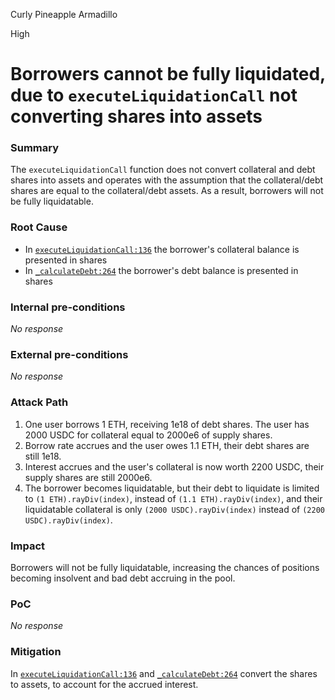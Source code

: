 Curly Pineapple Armadillo

High

# Borrowers cannot be fully liquidated, due to `executeLiquidationCall` not converting shares into assets

### Summary

The `executeLiquidationCall` function does not convert collateral and debt shares into assets and operates with the assumption that the collateral/debt shares are equal to the collateral/debt assets. As a result, borrowers will not be fully liquidatable.

### Root Cause

- In [`executeLiquidationCall:136`](https://github.com/sherlock-audit/2024-06-new-scope/blob/c8300e73f4d751796daad3dadbae4d11072b3d79/zerolend-one/contracts/core/pool/logic/LiquidationLogic.sol#L136) the borrower's collateral balance is presented in shares
- In [`_calculateDebt:264`](https://github.com/sherlock-audit/2024-06-new-scope/blob/c8300e73f4d751796daad3dadbae4d11072b3d79/zerolend-one/contracts/core/pool/logic/LiquidationLogic.sol#L264) the borrower's debt balance is presented in shares

### Internal pre-conditions

_No response_

### External pre-conditions

_No response_

### Attack Path

1. One user borrows 1 ETH, receiving 1e18 of debt shares. The user has 2000 USDC for collateral equal to 2000e6 of supply shares.
2. Borrow rate accrues and the user owes 1.1 ETH, their debt shares are still 1e18.
3. Interest accrues and the user's collateral is now worth 2200 USDC, their supply shares are still 2000e6.
4. The borrower becomes liquidatable, but their debt to liquidate is limited to `(1 ETH).rayDiv(index)`, instead of `(1.1 ETH).rayDiv(index)`, and their liquidatable collateral is only `(2000 USDC).rayDiv(index)` instead of `(2200 USDC).rayDiv(index)`.

### Impact

Borrowers will not be fully liquidatable, increasing the chances of positions becoming insolvent and bad debt accruing in the pool.

### PoC

_No response_

### Mitigation

In [`executeLiquidationCall:136`](https://github.com/sherlock-audit/2024-06-new-scope/blob/c8300e73f4d751796daad3dadbae4d11072b3d79/zerolend-one/contracts/core/pool/logic/LiquidationLogic.sol#L136) and [`_calculateDebt:264`](https://github.com/sherlock-audit/2024-06-new-scope/blob/c8300e73f4d751796daad3dadbae4d11072b3d79/zerolend-one/contracts/core/pool/logic/LiquidationLogic.sol#L264) convert the shares to assets, to account for the accrued interest.